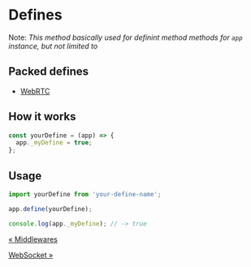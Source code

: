# Defines

Note: _This method basically used for definint method methods for `app` instance, but not limited to_

## Packed defines

- [WebRTC](../src/packed/defines/webrtc.js)

## How it works

```js
const yourDefine = (app) => {
  app._myDefine = true;
};
```

## Usage

```js
import yourDefine from 'your-define-name';

app.define(yourDefine);

console.log(app._myDefine); // -> true
```

[&laquo; Middlewares](./middlewares.md)

[WebSocket &raquo;](./websocket.md)
